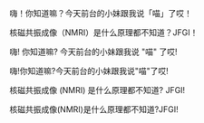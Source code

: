 嗨！你知道嘛？今天前台的小妹跟我说「喵」了哎！

核磁共振成像（NMRI）是什么原理都不知道？JFGI！


嗨! 你知道嘛? 今天前台的小妹跟我说 "喵" 了哎!

嗨!你知道嘛?今天前台的小妹跟我说"喵"了哎!

核磁共振成像 (NMRI) 是什么原理都不知道? JFGI!

核磁共振成像(NMRI)是什么原理都不知道?JFGI!